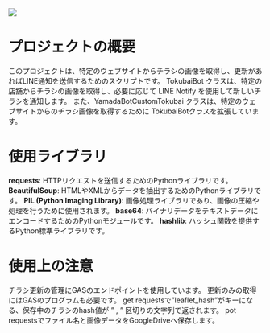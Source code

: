 <img src="https://qiita-user-contents.imgix.net/https%3A%2F%2Fimg.shields.io%2Fbadge%2F-Python-F2C63C.svg%3Flogo%3Dpython%26style%3Dfor-the-badge?ixlib=rb-4.0.0&amp;auto=format&amp;gif-q=60&amp;q=75&amp;s=c17144ccc12f9c19e9dbba2eec5c7980" data-canonical-src="https://img.shields.io/badge/-Python-F2C63C.svg?logo=python&amp;style=for-the-badge" srcset="https://qiita-user-contents.imgix.net/https%3A%2F%2Fimg.shields.io%2Fbadge%2F-Python-F2C63C.svg%3Flogo%3Dpython%26style%3Dfor-the-badge?ixlib=rb-4.0.0&amp;auto=format&amp;gif-q=60&amp;q=75&amp;w=1400&amp;fit=max&amp;s=5d7d909c2f70c6c8a0fc0477bd1a56ae 1x" loading="lazy">

# プロジェクトの概要
このプロジェクトは、特定のウェブサイトからチラシの画像を取得し、更新があればLINE通知を送信するためのスクリプトです。
TokubaiBot クラスは、特定の店舗からチラシの画像を取得し、必要に応じて LINE Notify を使用して新しいチラシを通知します。
また、YamadaBotCustomTokubai クラスは、特定のウェブサイトからのチラシ画像を取得するために TokubaiBotクラスを拡張しています。

# 使用ライブラリ
**requests**: HTTPリクエストを送信するためのPythonライブラリです。
  **BeautifulSoup**: HTMLやXMLからデータを抽出するためのPythonライブラリです。
  **PIL (Python Imaging Library)**: 画像処理ライブラリであり、画像の圧縮や処理を行うために使用されます。
  **base64**: バイナリデータをテキストデータにエンコードするためのPythonモジュールです。
  **hashlib**: ハッシュ関数を提供するPython標準ライブラリです。

# 使用上の注意
チラシ更新の管理にGASのエンドポイントを使用しています。
更新のみの取得にはGASのプログラムも必要です。
get requestsで”leaflet_hash”がキーになる、保存中のチラシのhash値が ” , ” 区切りの文字列で返されます。
pot requestsでファイル名と画像データをGoogleDriveへ保存します。
